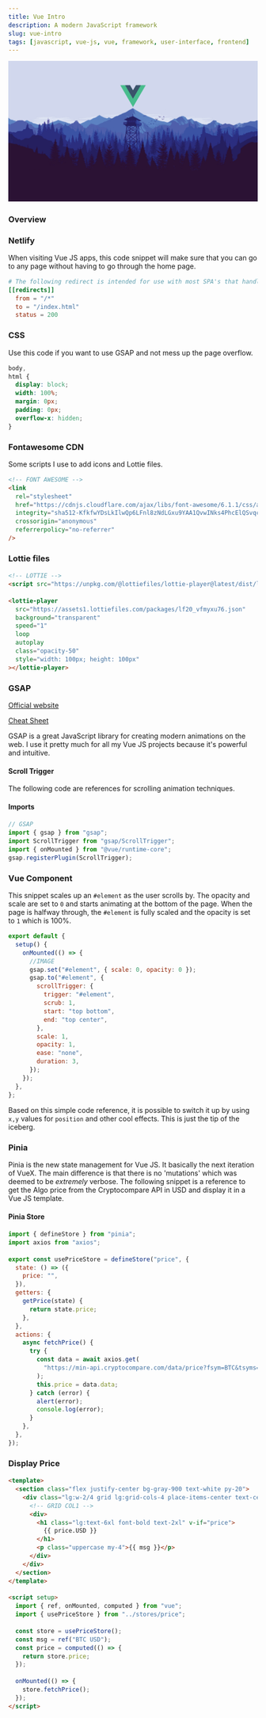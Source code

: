 ```yaml
---
title: Vue Intro
description: A modern JavaScript framework
slug: vue-intro
tags: [javascript, vue-js, vue, framework, user-interface, frontend]
---
```


![Vue mountain wallpaper](../blog/img/vue-intro/blog-imgs_vue.png)

<!-- truncate -->

### Overview

### Netlify

When visiting Vue JS apps, this code snippet will make sure that you can go to any page without having to go through the home page.

```toml
# The following redirect is intended for use with most SPA's that handles routing internally.
[[redirects]]
  from = "/*"
  to = "/index.html"
  status = 200
```

### CSS

Use this code if you want to use GSAP and not mess up the page overflow.

```css
body,
html {
  display: block;
  width: 100%;
  margin: 0px;
  padding: 0px;
  overflow-x: hidden;
}
```

### Fontawesome CDN

Some scripts I use to add icons and Lottie files.

```html
<!-- FONT AWESOME -->
<link
  rel="stylesheet"
  href="https://cdnjs.cloudflare.com/ajax/libs/font-awesome/6.1.1/css/all.min.css"
  integrity="sha512-KfkfwYDsLkIlwQp6LFnl8zNdLGxu9YAA1QvwINks4PhcElQSvqcyVLLD9aMhXd13uQjoXtEKNosOWaZqXgel0g=="
  crossorigin="anonymous"
  referrerpolicy="no-referrer"
/>
```

### Lottie files

```html
<!-- LOTTIE -->
<script src="https://unpkg.com/@lottiefiles/lottie-player@latest/dist/lottie-player.js"></script>

<lottie-player
  src="https://assets1.lottiefiles.com/packages/lf20_vfmyxu76.json"
  background="transparent"
  speed="1"
  loop
  autoplay
  class="opacity-50"
  style="width: 100px; height: 100px"
></lottie-player>
```

### GSAP

[Official website](https://greensock.com/)

[Cheat Sheet](https://greensock.com/cheatsheet/)

GSAP is a great JavaScript library for creating modern animations on the web. I use it pretty much for all my Vue JS projects because it's powerful and intuitive.

#### Scroll Trigger

The following code are references for scrolling animation techniques.

#### Imports

```js
// GSAP
import { gsap } from "gsap";
import ScrollTrigger from "gsap/ScrollTrigger";
import { onMounted } from "@vue/runtime-core";
gsap.registerPlugin(ScrollTrigger);
```

### Vue Component

This snippet scales up an `#element` as the user scrolls by. The opacity and scale are set to `0` and starts animating at the bottom of the page. When the page is halfway through, the `#element` is fully scaled and the opacity is set to `1` which is 100%.

```js
export default {
  setup() {
    onMounted(() => {
      //IMAGE
      gsap.set("#element", { scale: 0, opacity: 0 });
      gsap.to("#element", {
        scrollTrigger: {
          trigger: "#element",
          scrub: 1,
          start: "top bottom",
          end: "top center",
        },
        scale: 1,
        opacity: 1,
        ease: "none",
        duration: 3,
      });
    });
  },
};
```

Based on this simple code reference, it is possible to switch it up by using `x,y` values for `position` and other cool effects. This is just the tip of the iceberg.

### Pinia

Pinia is the new state management for Vue JS. It basically the next iteration of VueX. The main difference is that there is no 'mutations' which was deemed to be _extremely_ verbose. The following snippet is a reference to get the Algo price from the Cryptocompare API in USD and display it in a Vue JS template.

#### Pinia Store

```js
import { defineStore } from "pinia";
import axios from "axios";

export const usePriceStore = defineStore("price", {
  state: () => ({
    price: "",
  }),
  getters: {
    getPrice(state) {
      return state.price;
    },
  },
  actions: {
    async fetchPrice() {
      try {
        const data = await axios.get(
          "https://min-api.cryptocompare.com/data/price?fsym=BTC&tsyms=USD"
        );
        this.price = data.data;
      } catch (error) {
        alert(error);
        console.log(error);
      }
    },
  },
});
```

### Display Price

```html
<template>
  <section class="flex justify-center bg-gray-900 text-white py-20">
    <div class="lg:w-2/4 grid lg:grid-cols-4 place-items-center text-center">
      <!-- GRID COL1 -->
      <div>
        <h1 class="lg:text-6xl font-bold text-2xl" v-if="price">
          {{ price.USD }}
        </h1>
        <p class="uppercase my-4">{{ msg }}</p>
      </div>
    </div>
  </section>
</template>

<script setup>
  import { ref, onMounted, computed } from "vue";
  import { usePriceStore } from "../stores/price";

  const store = usePriceStore();
  const msg = ref("BTC USD");
  const price = computed(() => {
    return store.price;
  });

  onMounted(() => {
    store.fetchPrice();
  });
</script>
```
